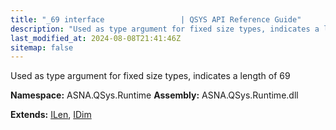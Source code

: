 ```yaml
---
title: "_69 interface                 | QSYS API Reference Guide"
description: "Used as type argument for fixed size types, indicates a length of 69  "
last_modified_at: 2024-08-08T21:41:46Z
sitemap: false
---
```


Used as type argument for fixed size types, indicates a length of 69 

**Namespace:** ASNA.QSys.Runtime
**Assembly:** ASNA.QSys.Runtime.dll

**Extends:** [ILen](/reference/runtime/qsys-runtime/i-len.html), [IDim](/reference/runtime/qsys-runtime/i-dim.html)
<br>
<br>
